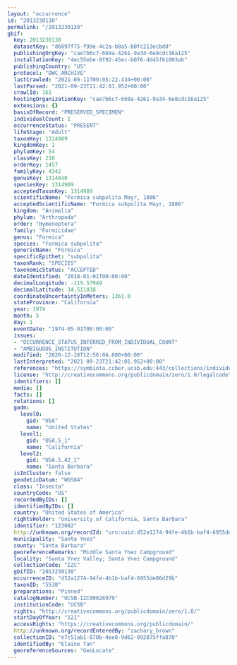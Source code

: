 ```yaml
---
layout: "occurrence"
id: "2013230130"
permalink: "/2013230130"
gbif:
  key: 2013230130
  datasetKey: "d6097f75-f99e-4c2a-b8a5-b0fc213ecbd0"
  publishingOrgKey: "cae7b6c7-669a-4261-9a34-6e8cdc16a125"
  installationKey: "4ec55ebe-9f92-45ec-b076-dd45f61003ab"
  publishingCountry: "US"
  protocol: "DWC_ARCHIVE"
  lastCrawled: "2021-09-11T09:05:22.434+00:00"
  lastParsed: "2021-09-23T21:42:01.952+00:00"
  crawlId: 161
  hostingOrganizationKey: "cae7b6c7-669a-4261-9a34-6e8cdc16a125"
  extensions: {}
  basisOfRecord: "PRESERVED_SPECIMEN"
  individualCount: 1
  occurrenceStatus: "PRESENT"
  lifeStage: "Adult"
  taxonKey: 1314989
  kingdomKey: 1
  phylumKey: 54
  classKey: 216
  orderKey: 1457
  familyKey: 4342
  genusKey: 1314840
  speciesKey: 1314989
  acceptedTaxonKey: 1314989
  scientificName: "Formica subpolita Mayr, 1886"
  acceptedScientificName: "Formica subpolita Mayr, 1886"
  kingdom: "Animalia"
  phylum: "Arthropoda"
  order: "Hymenoptera"
  family: "Formicidae"
  genus: "Formica"
  species: "Formica subpolita"
  genericName: "Formica"
  specificEpithet: "subpolita"
  taxonRank: "SPECIES"
  taxonomicStatus: "ACCEPTED"
  dateIdentified: "2018-01-01T00:00:00"
  decimalLongitude: -119.57949
  decimalLatitude: 34.511038
  coordinateUncertaintyInMeters: 1361.0
  stateProvince: "California"
  year: 1974
  month: 5
  day: 1
  eventDate: "1974-05-01T00:00:00"
  issues:
  - "OCCURRENCE_STATUS_INFERRED_FROM_INDIVIDUAL_COUNT"
  - "AMBIGUOUS_INSTITUTION"
  modified: "2020-12-28T12:56:04.000+00:00"
  lastInterpreted: "2021-09-23T21:42:01.952+00:00"
  references: "https://symbiota.ccber.ucsb.edu:443/collections/individual/index.php?occid=123082"
  license: "http://creativecommons.org/publicdomain/zero/1.0/legalcode"
  identifiers: []
  media: []
  facts: []
  relations: []
  gadm:
    level0:
      gid: "USA"
      name: "United States"
    level1:
      gid: "USA.5_1"
      name: "California"
    level2:
      gid: "USA.5.42_1"
      name: "Santa Barbara"
  isInCluster: false
  geodeticDatum: "WGS84"
  class: "Insecta"
  countryCode: "US"
  recordedByIDs: []
  identifiedByIDs: []
  country: "United States of America"
  rightsHolder: "University of California, Santa Barbara"
  identifier: "123082"
  http://unknown.org/recordId: "urn:uuid:d52a1274-94fe-4b1b-baf4-6955de86d29b"
  municipality: "Santa Ynez"
  county: "Santa Barbara"
  georeferenceRemarks: "Middle Santa Ynez Campground"
  locality: "Santa Ynez Valley; Santa Ynez Campground"
  collectionCode: "IZC"
  gbifID: "2013230130"
  occurrenceID: "d52a1274-94fe-4b1b-baf4-6955de86d29b"
  taxonID: "5538"
  preparations: "Pinned"
  catalogNumber: "UCSB-IZC00026979"
  institutionCode: "UCSB"
  rights: "http://creativecommons.org/publicdomain/zero/1.0/"
  startDayOfYear: "121"
  accessRights: "https://creativecommons.org/publicdomain/"
  http://unknown.org/recordEnteredBy: "zachary_brown"
  collectionID: "e7c51ab1-870b-4ee8-9d62-092875ffa870"
  identifiedBy: "Elaine Tan"
  georeferenceSources: "GeoLocate"
---
```

